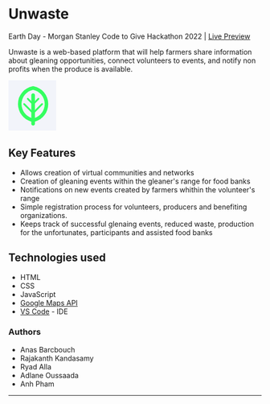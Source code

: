 # Unwaste
 Earth Day - Morgan Stanley Code to Give Hackathon 2022 | [Live Preview](https://oaxp.github.io/Unwaste/)
 
Unwaste is a web-based platform that will help farmers share  information about gleaning opportunities, connect volunteers to events, and notify non profits when the produce is available.
 
 ![](images/leaf.png)
 
## Key Features

- Allows creation of virtual communities and networks 
- Creation of gleaning events within the gleaner's range for food banks 
- Notifications on new events created by farmers whithin the volunteer's range 
- Simple registration process for volunteers, producers and benefiting organizations.
- Keeps track of successful glenaing events, reduced waste, production for the unfortunates, participants and assisted food banks 
 
 ## Technologies used 
- HTML
- CSS
- JavaScript
- [Google Maps API]
- [VS Code] - IDE

### Authors
- Anas Barcbouch
- Rajakanth Kandasamy
- Ryad Alla
- Adlane Oussaada
- Anh Pham


[Google Maps API]: <https://developers.google.com/maps>
[VS Code]: <https://code.visualstudio.com/>
<hr>
